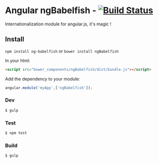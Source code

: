 # Angular ngBabelfish - [![Build Status](https://api.travis-ci.org/dhoko/angular-ngBabelfish.svg)](https://travis-ci.org/dhoko/angular-ngBabelfish)

Internationalization module for angular.js, it's magic !


## Install

`npm install ng-babelfish` or `bower install ngBabelfish`

In your html:

```html
<script src="bower_components/ngBabelfish/dist/bundle.js"></script>
```

Add the dependency to your module:

```JavaScript
angular.module('myApp',['ngBabelfish']);
```


### Dev

```sh
$ gulp
```


### Test

```sh
$ npm test
```

### Build

```sh
$ gulp
```

